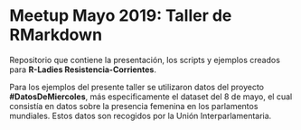 # Meetup Mayo 2019: Taller de RMarkdown
Repositorio que contiene la presentación, los scripts y ejemplos creados para **R-Ladies Resistencia-Corrientes**.

Para los ejemplos del presente taller se utilizaron datos del proyecto **#DatosDeMiercoles**, más especificamente el dataset del 8 de mayo,
el cual consistía en datos sobre la presencia femenina en los parlamentos mundiales. Estos datos son recogidos por la Unión Interparlamentaria.


